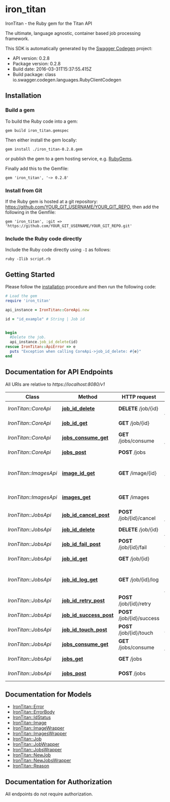 # iron_titan

IronTitan - the Ruby gem for the Titan API

The ultimate, language agnostic, container based job processing framework.

This SDK is automatically generated by the [Swagger Codegen](https://github.com/swagger-api/swagger-codegen) project:

- API version: 0.2.8
- Package version: 0.2.8
- Build date: 2016-03-31T15:37:55.415Z
- Build package: class io.swagger.codegen.languages.RubyClientCodegen

## Installation

### Build a gem

To build the Ruby code into a gem:

```shell
gem build iron_titan.gemspec
```

Then either install the gem locally:

```shell
gem install ./iron_titan-0.2.8.gem
```

or publish the gem to a gem hosting service, e.g. [RubyGems](https://rubygems.org/).

Finally add this to the Gemfile:

    gem 'iron_titan', '~> 0.2.8'

### Install from Git

If the Ruby gem is hosted at a git repository: https://github.com/YOUR_GIT_USERNAME/YOUR_GIT_REPO, then add the following in the Gemfile:

    gem 'iron_titan', :git => 'https://github.com/YOUR_GIT_USERNAME/YOUR_GIT_REPO.git'

### Include the Ruby code directly

Include the Ruby code directly using `-I` as follows:

```shell
ruby -Ilib script.rb
```

## Getting Started

Please follow the [installation](#installation) procedure and then run the following code:
```ruby
# Load the gem
require 'iron_titan'

api_instance = IronTitan::CoreApi.new

id = "id_example" # String | Job id


begin
  #Delete the job.
  api_instance.job_id_delete(id)
rescue IronTitan::ApiError => e
  puts "Exception when calling CoreApi->job_id_delete: #{e}"
end

```

## Documentation for API Endpoints

All URIs are relative to *https://localhost:8080/v1*

Class | Method | HTTP request | Description
------------ | ------------- | ------------- | -------------
*IronTitan::CoreApi* | [**job_id_delete**](docs/CoreApi.md#job_id_delete) | **DELETE** /job/{id} | Delete the job.
*IronTitan::CoreApi* | [**job_id_get**](docs/CoreApi.md#job_id_get) | **GET** /job/{id} | Gets job by id
*IronTitan::CoreApi* | [**jobs_consume_get**](docs/CoreApi.md#jobs_consume_get) | **GET** /jobs/consume | Get next job.
*IronTitan::CoreApi* | [**jobs_post**](docs/CoreApi.md#jobs_post) | **POST** /jobs | Enqueue Job
*IronTitan::ImagesApi* | [**image_id_get**](docs/ImagesApi.md#image_id_get) | **GET** /image/{id} | Get information for image id.
*IronTitan::ImagesApi* | [**images_get**](docs/ImagesApi.md#images_get) | **GET** /images | Get all image names.
*IronTitan::JobsApi* | [**job_id_cancel_post**](docs/JobsApi.md#job_id_cancel_post) | **POST** /job/{id}/cancel | Cancel a job.
*IronTitan::JobsApi* | [**job_id_delete**](docs/JobsApi.md#job_id_delete) | **DELETE** /job/{id} | Delete the job.
*IronTitan::JobsApi* | [**job_id_fail_post**](docs/JobsApi.md#job_id_fail_post) | **POST** /job/{id}/fail | Mark job as failed.
*IronTitan::JobsApi* | [**job_id_get**](docs/JobsApi.md#job_id_get) | **GET** /job/{id} | Gets job by id
*IronTitan::JobsApi* | [**job_id_log_get**](docs/JobsApi.md#job_id_log_get) | **GET** /job/{id}/log | Get the log of a completed job.
*IronTitan::JobsApi* | [**job_id_retry_post**](docs/JobsApi.md#job_id_retry_post) | **POST** /job/{id}/retry | Retry a job.
*IronTitan::JobsApi* | [**job_id_success_post**](docs/JobsApi.md#job_id_success_post) | **POST** /job/{id}/success | Mark job as succeeded.
*IronTitan::JobsApi* | [**job_id_touch_post**](docs/JobsApi.md#job_id_touch_post) | **POST** /job/{id}/touch | Extend job timeout.
*IronTitan::JobsApi* | [**jobs_consume_get**](docs/JobsApi.md#jobs_consume_get) | **GET** /jobs/consume | Get next job.
*IronTitan::JobsApi* | [**jobs_get**](docs/JobsApi.md#jobs_get) | **GET** /jobs | Peek at list of jobs.
*IronTitan::JobsApi* | [**jobs_post**](docs/JobsApi.md#jobs_post) | **POST** /jobs | Enqueue Job


## Documentation for Models

 - [IronTitan::Error](docs/Error.md)
 - [IronTitan::ErrorBody](docs/ErrorBody.md)
 - [IronTitan::IdStatus](docs/IdStatus.md)
 - [IronTitan::Image](docs/Image.md)
 - [IronTitan::ImageWrapper](docs/ImageWrapper.md)
 - [IronTitan::ImagesWrapper](docs/ImagesWrapper.md)
 - [IronTitan::Job](docs/Job.md)
 - [IronTitan::JobWrapper](docs/JobWrapper.md)
 - [IronTitan::JobsWrapper](docs/JobsWrapper.md)
 - [IronTitan::NewJob](docs/NewJob.md)
 - [IronTitan::NewJobsWrapper](docs/NewJobsWrapper.md)
 - [IronTitan::Reason](docs/Reason.md)


## Documentation for Authorization

 All endpoints do not require authorization.

